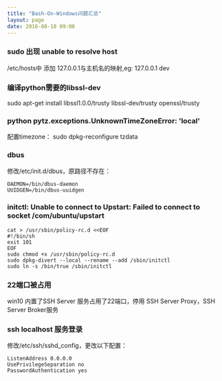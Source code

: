 ```yaml
---
title: "Bash-On-Windows问题汇总"
layout: page
date: 2016-08-10 09:00
---
```


### sudo 出现 unable to resolve host
/etc/hosts中 添加 127.0.0.1与主机名的映射,eg:
127.0.0.1   dev

### 编译python需要的libssl-dev
sudo apt-get install libssl1.0.0/trusty libssl-dev/trusty openssl/trusty

### python pytz.exceptions.UnknownTimeZoneError: 'local'
配置timezone：
sudo dpkg-reconfigure tzdata

### dbus 
修改/etc/init.d/dbus，原路径不存在：
```
DAEMON=/bin/dbus-daemon
UUIDGEN=/bin/dbus-uuidgen
```

### initctl: Unable to connect to Upstart: Failed to connect to socket /com/ubuntu/upstart
```
cat > /usr/sbin/policy-rc.d <<EOF
#!/bin/sh
exit 101
EOF
sudo chmod +x /usr/sbin/policy-rc.d
sudo dpkg-divert --local --rename --add /sbin/initctl
sudo ln -s /bin/true /sbin/initctl
```
### 22端口被占用
win10 内置了SSH Server 服务占用了22端口，停用 SSH Server Proxy，SSH Server Broker服务

### ssh localhost 服务登录
修改/etc/ssh/sshd_config，更改以下配置：
```
ListenAddress 0.0.0.0
UsePrivilegeSeparation no
PasswordAuthentication yes
```